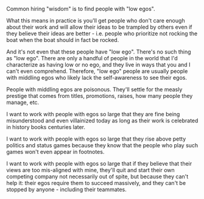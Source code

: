 Common hiring "wisdom" is to find people with "low egos". 

What this means in practice is you'll get people who don't care enough about their work and will allow their ideas to be trampled by others even if they believe their ideas are better - i.e. people who prioritize not rocking the boat when the boat should in fact be rocked.

And it's not even that these people have "low ego". There's no such thing as "low ego". There are only a handful of people in the world that I'd characterize as having low or no ego, and they live in ways that you and I can't even comprehend. Therefore, "low ego" people are usually people with middling egos who likely lack the self-awareness to see their egos.

People with middling egos are poisonous. They'll settle for the measly prestige that comes from titles, promotions, raises, how many people they manage, etc.

I want to work with people with egos so large that they are fine being misunderstood and even villainized today as long as their work is celebrated in history books centuries later.

I want to work with people with egos so large that they rise above petty politics and status games because they know that the people who play such games won't even appear in footnotes.

I want to work with people with egos so large that if they believe that their views are too mis-aligned with mine, they'll quit and start their own competing company not necessarily out of spite, but because they can't help it: their egos require them to succeed massively, and they can't be stopped by anyone - including their teammates.